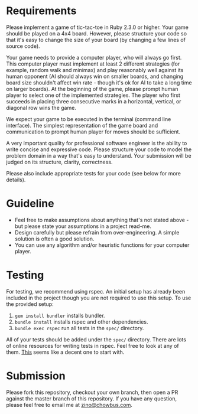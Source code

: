 # Requirements

Please implement a game of tic-tac-toe in Ruby 2.3.0 or higher. Your game should be played on a 4x4 board. However, please structure your code so that it's easy to change the size of your board (by changing a few lines of source code).

Your game needs to provide a computer player, who will always go first. This computer player must implement at least 2 different strategies (for example, random walk and minimax) and play reasonably well against its human opponent (AI should always win on smaller boards, and changing board size shouldn't affect win rate - though it's ok for AI to take a long time on larger boards). At the beginning of the game, please prompt human player to select one of the implemented strategies. The player who first succeeds in placing three consecutive marks in a horizontal, vertical, or diagonal row wins the game.

We expect your game to be executed in the terminal (command line interface). The simplest representation of the game board and communication to prompt human player for moves should be sufficient.

A very important quality for professional software engineer is the ability to write concise and expressive code. Please structure your code to model the problem domain in a way that's easy to understand. Your submission will be judged on its structure, clarity, correctness.

Please also include appropriate tests for your code (see below for more details).

# Guideline

* Feel free to make assumptions about anything that's not stated above - but please state your assumptions in a project read-me.
* Design carefully but please refrain from over-engineering. A simple solution is often a good solution.
* You can use any algorithm and/or heuristic functions for your computer player.

# Testing

For testing, we recommend using rspec. An initial setup has already been included in the project though you are not required to use this setup. To use the provided setup:

1. `gem install bundler` installs bundler.
2. `bundle install` installs rspec and other dependencies.
3. `bundle exec rspec` run all tests in the `spec/` directory.

All of your tests should be added under the `spec/` directory. There are lots of online resources for writing tests in rspec. Feel free to look at any of them. [This](https://blog.teamtreehouse.com/an-introduction-to-rspec) seems like a decent one to start with.

# Submission

Please fork this repository, checkout your own branch, then open a PR against the master branch of this repository. If you have any question, please feel free to email me at zino@chowbus.com.
